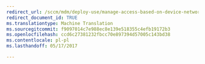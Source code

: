 ```yaml
---
redirect_url: /sccm/mdm/deploy-use/manage-access-based-on-device-network-app-risk
redirect_document_id: TRUE
ms.translationtype: Machine Translation
ms.sourcegitcommit: f9097014c7e988ec8e139e518355c4efb19172b3
ms.openlocfilehash: ccd6c27381232fbcc70e897394d57005c143bd38
ms.contentlocale: pl-pl
ms.lasthandoff: 05/17/2017

---
```


